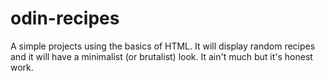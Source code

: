 # odin-recipes

A simple projects using the basics of HTML. 
It will display random recipes and it will have a minimalist (or brutalist) look.
It ain't much but it's honest work.